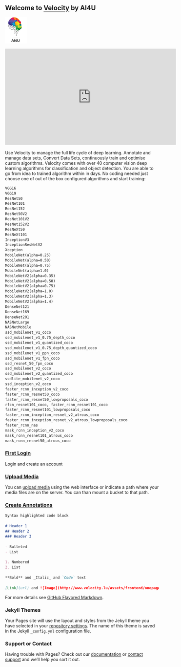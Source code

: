 ## Welcome to [Velocity](http://www.velocity.lu/) by AI4U

![Image](assets/ForWhiteBackgroundsm.png)



<iframe width="560" height="315" src="https://www.youtube.com/embed/hqdWCp-fFNY" frameborder="0" allow="accelerometer; autoplay; encrypted-media; gyroscope; picture-in-picture" allowfullscreen></iframe>

Use Velocity to manage the full life cycle of deep learning. Annotate and manage data sets, Convert Data Sets, continuously train and optimise custom algorithms. 
Velocity comes with over 40 computer vision deep learning algorithms for classification and object detection. You are able to go from idea to trained algorithm within in days. No coding needed just
choose one of out of the box configured algorithms and start training:
```markdown
VGG16
VGG19
ResNet50
ResNet101
ResNet152
ResNet50V2
ResNet101V2
ResNet152V2
ResNeXt50
ResNeXt101
InceptionV3
InceptionResNetV2
Xception
MobileNet(alpha=0.25)
MobileNet(alpha=0.50)
MobileNet(alpha=0.75)
MobileNet(alpha=1.0)
MobileNetV2(alpha=0.35)
MobileNetV2(alpha=0.50)
MobileNetV2(alpha=0.75)
MobileNetV2(alpha=1.0)
MobileNetV2(alpha=1.3)
MobileNetV2(alpha=1.4)
DenseNet121
DenseNet169
DenseNet201
NASNetLarge
NASNetMobile
ssd_mobilenet_v1_coco
ssd_mobilenet_v1_0.75_depth_coco
ssd_mobilenet_v1_quantized_coco
ssd_mobilenet_v1_0.75_depth_quantized_coco
ssd_mobilenet_v1_ppn_coco
ssd_mobilenet_v1_fpn_coco
ssd_resnet_50_fpn_coco
ssd_mobilenet_v2_coco
ssd_mobilenet_v2_quantized_coco
ssdlite_mobilenet_v2_coco
ssd_inception_v2_coco
faster_rcnn_inception_v2_coco
faster_rcnn_resnet50_coco
faster_rcnn_resnet50_lowproposals_coco
rfcn_resnet101_coco, faster_rcnn_resnet101_coco
faster_rcnn_resnet101_lowproposals_coco 
faster_rcnn_inception_resnet_v2_atrous_coco 
faster_rcnn_inception_resnet_v2_atrous_lowproposals_coco
faster_rcnn_nas
mask_rcnn_inception_v2_coco
mask_rcnn_resnet101_atrous_coco
mask_rcnn_resnet50_atrous_coco
```
### [First Login](FIRTSRUN.md) 
 
Login and create an account

### [Upload Media](MEDIA.md) 
 
You can [upload media](MEDIA.md)  using the web interface or indicate a path where your media files are on the server. 
You can than mount a bucket to that path.

### [Create Annotations](annotations.md) 

```markdown
Syntax highlighted code block

# Header 1
## Header 2
### Header 3

- Bulleted
- List

1. Numbered
2. List

**Bold** and _Italic_ and `Code` text

[Link](url) and ![Image](http://www.velocity.lu/assets/frontend/onepage/img/logo/ForWhiteBackgroundsm.png)
```

For more details see [GitHub Flavored Markdown](https://guides.github.com/features/mastering-markdown/).

### Jekyll Themes

Your Pages site will use the layout and styles from the Jekyll theme you have selected in your [repository settings](https://github.com/ai4u-ai/velocity/settings). The name of this theme is saved in the Jekyll `_config.yml` configuration file.

### Support or Contact

Having trouble with Pages? Check out our [documentation](https://help.github.com/categories/github-pages-basics/) or [contact support](https://github.com/contact) and we’ll help you sort it out.
